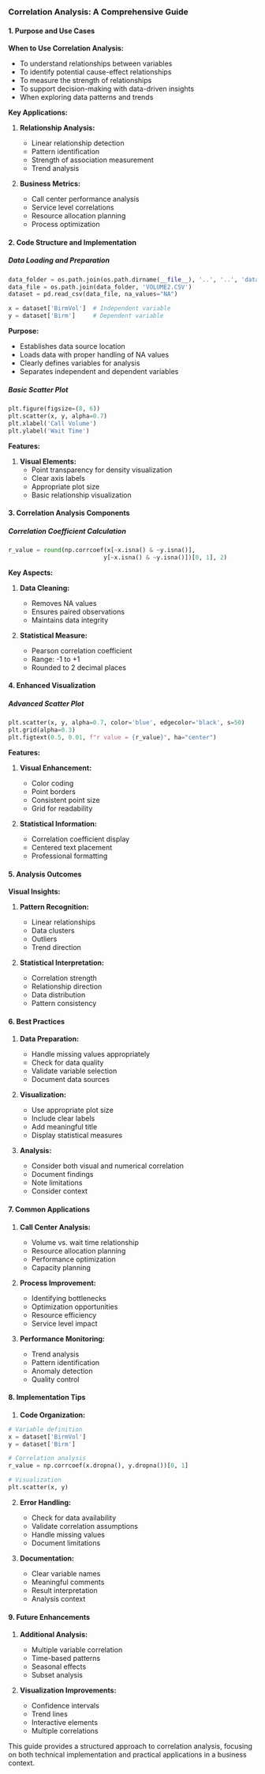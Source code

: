 ### Correlation Analysis: A Comprehensive Guide

#### 1. Purpose and Use Cases

**When to Use Correlation Analysis:**
- To understand relationships between variables
- To identify potential cause-effect relationships
- To measure the strength of relationships
- To support decision-making with data-driven insights
- When exploring data patterns and trends

**Key Applications:**
1. **Relationship Analysis:**
   - Linear relationship detection
   - Pattern identification
   - Strength of association measurement
   - Trend analysis

2. **Business Metrics:**
   - Call center performance analysis
   - Service level correlations
   - Resource allocation planning
   - Process optimization

#### 2. Code Structure and Implementation

##### Data Loading and Preparation
```python
data_folder = os.path.join(os.path.dirname(__file__), '..', '..', 'data')
data_file = os.path.join(data_folder, 'VOLUME2.CSV')
dataset = pd.read_csv(data_file, na_values="NA")

x = dataset['BirmVol']  # Independent variable
y = dataset['Birm']     # Dependent variable
```
**Purpose:**
- Establishes data source location
- Loads data with proper handling of NA values
- Clearly defines variables for analysis
- Separates independent and dependent variables

##### Basic Scatter Plot
```python
plt.figure(figsize=(8, 6))
plt.scatter(x, y, alpha=0.7)
plt.xlabel('Call Volume')
plt.ylabel('Wait Time')
```
**Features:**
1. **Visual Elements:**
   - Point transparency for density visualization
   - Clear axis labels
   - Appropriate plot size
   - Basic relationship visualization

#### 3. Correlation Analysis Components

##### Correlation Coefficient Calculation
```python
r_value = round(np.corrcoef(x[~x.isna() & ~y.isna()], 
                           y[~x.isna() & ~y.isna()])[0, 1], 2)
```
**Key Aspects:**
1. **Data Cleaning:**
   - Removes NA values
   - Ensures paired observations
   - Maintains data integrity

2. **Statistical Measure:**
   - Pearson correlation coefficient
   - Range: -1 to +1
   - Rounded to 2 decimal places

#### 4. Enhanced Visualization

##### Advanced Scatter Plot
```python
plt.scatter(x, y, alpha=0.7, color='blue', edgecolor='black', s=50)
plt.grid(alpha=0.3)
plt.figtext(0.5, 0.01, f"r value = {r_value}", ha="center")
```
**Features:**
1. **Visual Enhancement:**
   - Color coding
   - Point borders
   - Consistent point size
   - Grid for readability

2. **Statistical Information:**
   - Correlation coefficient display
   - Centered text placement
   - Professional formatting

#### 5. Analysis Outcomes

**Visual Insights:**
1. **Pattern Recognition:**
   - Linear relationships
   - Data clusters
   - Outliers
   - Trend direction

2. **Statistical Interpretation:**
   - Correlation strength
   - Relationship direction
   - Data distribution
   - Pattern consistency

#### 6. Best Practices

1. **Data Preparation:**
   - Handle missing values appropriately
   - Check for data quality
   - Validate variable selection
   - Document data sources

2. **Visualization:**
   - Use appropriate plot size
   - Include clear labels
   - Add meaningful title
   - Display statistical measures

3. **Analysis:**
   - Consider both visual and numerical correlation
   - Document findings
   - Note limitations
   - Consider context

#### 7. Common Applications

1. **Call Center Analysis:**
   - Volume vs. wait time relationship
   - Resource allocation planning
   - Performance optimization
   - Capacity planning

2. **Process Improvement:**
   - Identifying bottlenecks
   - Optimization opportunities
   - Resource efficiency
   - Service level impact

3. **Performance Monitoring:**
   - Trend analysis
   - Pattern identification
   - Anomaly detection
   - Quality control

#### 8. Implementation Tips

1. **Code Organization:**
```python
# Variable definition
x = dataset['BirmVol']
y = dataset['Birm']

# Correlation analysis
r_value = np.corrcoef(x.dropna(), y.dropna())[0, 1]

# Visualization
plt.scatter(x, y)
```

2. **Error Handling:**
   - Check for data availability
   - Validate correlation assumptions
   - Handle missing values
   - Document limitations

3. **Documentation:**
   - Clear variable names
   - Meaningful comments
   - Result interpretation
   - Analysis context

#### 9. Future Enhancements

1. **Additional Analysis:**
   - Multiple variable correlation
   - Time-based patterns
   - Seasonal effects
   - Subset analysis

2. **Visualization Improvements:**
   - Confidence intervals
   - Trend lines
   - Interactive elements
   - Multiple correlations

This guide provides a structured approach to correlation analysis, focusing on both technical implementation and practical applications in a business context.